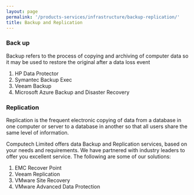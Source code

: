```yaml
---
layout: page
permalink: '/products-services/infrastructure/backup-replication/'
title: Backup and Replication
---
```

### Back up

Backup refers to the process of copying and archiving of computer data so it may be used to restore the original after a data loss event

1. HP Data Protector
1. Symantec Backup Exec
1. Veeam Backup
1. Microsoft Azure Backup and Disaster Recovery

### Replication 

Replication is the frequent electronic copying of data from a database in one computer or server to a database in another so that all users share the same level of information.

Computech Limited offers data Backup and Replication services, based on your needs and requirements. We have partnered with industry leaders to offer you excellent service. The following are some of our solutions:

1. EMC Recover Point
1. Veeam Replication
1. VMware Site Recovery
1. VMware Advanced Data Protection  

